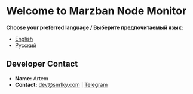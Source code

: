
# Welcome to Marzban Node Monitor

**Choose your preferred language / Выберите предпочитаемый язык:**

- [English](README_en.md)
- [Русский](README_ru.md)

## Developer Contact

- **Name:** Artem
- **Contact:** [dev@sm1ky.com](mailto:dev@sm1ky.com) | [Telegram](https://t.me/forests_vpn)
